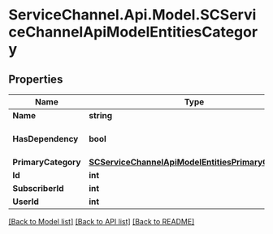 # ServiceChannel.Api.Model.SCServiceChannelApiModelEntitiesCategory

## Properties

Name | Type | Description | Notes
------------ | ------------- | ------------- | -------------
**Name** | **string** |  | [optional] 
**HasDependency** | **bool** |  | [optional] [default to false]
**PrimaryCategory** | [**SCServiceChannelApiModelEntitiesPrimaryCategory**](SCServiceChannelApiModelEntitiesPrimaryCategory.md) |  | [optional] 
**Id** | **int** |  | [optional] 
**SubscriberId** | **int** |  | [optional] 
**UserId** | **int** |  | [optional] 

[[Back to Model list]](../README.md#documentation-for-models) [[Back to API list]](../README.md#documentation-for-api-endpoints) [[Back to README]](../README.md)

